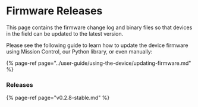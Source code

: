 # Firmware Releases

This page contains the firmware change log and binary files so that devices in the field can be updated to the latest version. 

Please see the following guide to learn how to update the device firmware using Mission Control, our Python library, or even manually:

{% page-ref page="../user-guide/using-the-device/updating-firmware.md" %}

### Releases

{% page-ref page="v0.2.8-stable.md" %}





